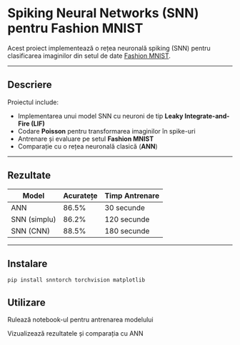 # Spiking Neural Networks (SNN) pentru Fashion MNIST

Acest proiect implementează o rețea neuronală spiking (SNN) pentru clasificarea imaginilor din setul de date [Fashion MNIST](https://github.com/zalandoresearch/fashion-mnist).

---

## Descriere

Proiectul include:

- Implementarea unui model SNN cu neuroni de tip **Leaky Integrate-and-Fire (LIF)**
- Codare **Poisson** pentru transformarea imaginilor în spike-uri
- Antrenare și evaluare pe setul **Fashion MNIST**
- Comparație cu o rețea neuronală clasică (**ANN**)

---


## Rezultate

|     Model     | Acuratețe  | Timp Antrenare |
|---------------|------------|----------------|
| ANN           |   86.5%    | 30 secunde     |
| SNN (simplu)  |   86.2%    | 120 secunde    |
| SNN (CNN)     |   88.5%    | 180 secunde    |


---
## Instalare

```bash
pip install snntorch torchvision matplotlib
```

## Utilizare

Rulează notebook-ul pentru antrenarea modelului

Vizualizează rezultatele și comparația cu ANN
